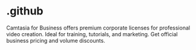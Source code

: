 # .github
Camtasia for Business offers premium corporate licenses for professional video creation. Ideal for training, tutorials, and marketing. Get official business pricing and volume discounts.
